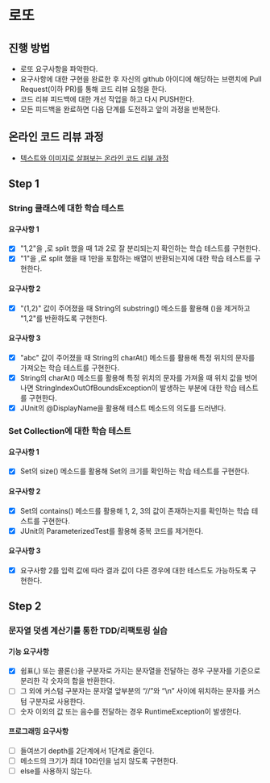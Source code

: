 # 로또
## 진행 방법
* 로또 요구사항을 파악한다.
* 요구사항에 대한 구현을 완료한 후 자신의 github 아이디에 해당하는 브랜치에 Pull Request(이하 PR)를 통해 코드 리뷰 요청을 한다.
* 코드 리뷰 피드백에 대한 개선 작업을 하고 다시 PUSH한다.
* 모든 피드백을 완료하면 다음 단계를 도전하고 앞의 과정을 반복한다.

## 온라인 코드 리뷰 과정
* [텍스트와 이미지로 살펴보는 온라인 코드 리뷰 과정](https://github.com/next-step/nextstep-docs/tree/master/codereview)

## Step 1
### String 클래스에 대한 학습 테스트
#### 요구사항 1
- [x] "1,2"을 ,로 split 했을 때 1과 2로 잘 분리되는지 확인하는 학습 테스트를 구현한다.
- [x] "1"을 ,로 split 했을 때 1만을 포함하는 배열이 반환되는지에 대한 학습 테스트를 구현한다.
#### 요구사항 2
- [x] "(1,2)" 값이 주어졌을 때 String의 substring() 메소드를 활용해 ()을 제거하고 "1,2"를 반환하도록 구현한다. 
#### 요구사항 3
- [x] "abc" 값이 주어졌을 때 String의 charAt() 메소드를 활용해 특정 위치의 문자를 가져오는 학습 테스트를 구현한다.
- [x] String의 charAt() 메소드를 활용해 특정 위치의 문자를 가져올 때 위치 값을 벗어나면 StringIndexOutOfBoundsException이 발생하는 부분에 대한 학습 테스트를 구현한다.
- [x] JUnit의 @DisplayName을 활용해 테스트 메소드의 의도를 드러낸다.

### Set Collection에 대한 학습 테스트
#### 요구사항 1
- [x] Set의 size() 메소드를 활용해 Set의 크기를 확인하는 학습 테스트를 구현한다.
#### 요구사항 2
- [x] Set의 contains() 메소드를 활용해 1, 2, 3의 값이 존재하는지를 확인하는 학습 테스트를 구현한다.
- [x] JUnit의 ParameterizedTest를 활용해 중복 코드를 제거한다.
#### 요구사항 3
- [x] 요구사항 2를 입력 값에 따라 결과 값이 다른 경우에 대한 테스트도 가능하도록 구현한다.

## Step 2
### 문자열 덧셈 계산기를 통한 TDD/리팩토링 실습
#### 기능 요구사항
- [x] 쉼표(,) 또는 콜론(:)을 구분자로 가지는 문자열을 전달하는 경우 구분자를 기준으로 분리한 각 숫자의 합을 반환한다.
- [ ] 그 외에 커스텀 구분자는 문자열 앞부분의 “//”와 “\n” 사이에 위치하는 문자를 커스텀 구분자로 사용한다.
- [ ] 숫자 이외의 값 또는 음수를 전달하는 경우 RuntimeException이 발생한다.
#### 프로그래밍 요구사항
- [ ] 들여쓰기 depth를 2단계에서 1단계로 줄인다.
- [ ] 메소드의 크기가 최대 10라인을 넘지 않도록 구현한다.
- [ ] else를 사용하지 않는다.